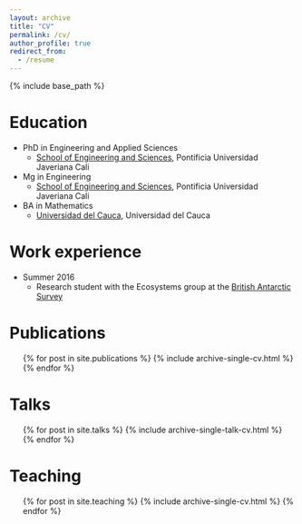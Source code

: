 ```yaml
---
layout: archive
title: "CV"
permalink: /cv/
author_profile: true
redirect_from:
  - /resume
---
```


{% include base_path %}

Education
======
* PhD in Engineering and Applied Sciences
  * [School of Engineering and Sciences](https://www.javerianacali.edu.co/), Pontificia Universidad Javeriana Cali
* Mg in Engineering
  * [School of Engineering and Sciences](https://www.javerianacali.edu.co/), Pontificia Universidad Javeriana Cali
* BA in Mathematics
  * [Universidad del Cauca](https://www.unicauca.edu.co/), Universidad del Cauca


Work experience
======
* Summer 2016
  * Research student with the Ecosystems group at the [British Antarctic Survey](https://www.bas.ac.uk/)


Publications
======
  <ul>{% for post in site.publications %}
    {% include archive-single-cv.html %}
  {% endfor %}</ul>

Talks
======
  <ul>{% for post in site.talks %}
    {% include archive-single-talk-cv.html %}
  {% endfor %}</ul>

Teaching
======
  <ul>{% for post in site.teaching %}
    {% include archive-single-cv.html %}
  {% endfor %}</ul>

